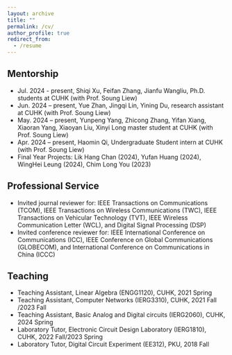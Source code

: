 ```yaml
---
layout: archive
title: ""
permalink: /cv/
author_profile: true
redirect_from:
  - /resume
---
```


Mentorship
------
* Jul. 2024 - present, Shiqi Xu, Feifan Zhang, Jianfu Wangliu, Ph.D. students at CUHK (with Prof. Soung Liew)
* Jun. 2024 – present, Yue Zhan, Jingqi Lin, Yining Du, research assistant at CUHK (with Prof. Soung Liew)
* May. 2024 – present, Yunpeng Yang, Zhicong Zhang, Yifan Xiang, Xiaoran Yang, Xiaoyan Liu, Xinyi Long master student at CUHK (with Prof. Soung Liew)
* Apr. 2024 – present, Haomin Qi, Undergraduate Student intern at CUHK (with Prof. Soung Liew)
* Final Year Projects: Lik Hang Chan (2024), Yufan Huang (2024), WingHei Leung (2024), Chim Long You
(2023)

Professional Service
------
* Invited journal reviewer for: IEEE Transactions on Communications (TCOM), IEEE Transactions on Wireless Communications (TWC), IEEE Transactions on Vehicular Technology (TVT), IEEE Wireless Communication Letter (WCL), and Digital Signal Processing (DSP)
* Invited conference reviewer for: IEEE International Conference on Communications (ICC), IEEE Conference on Global Communications (GLOBECOM), and International Conference on Communications in China (ICCC)

Teaching
------
* Teaching Assistant, Linear Algebra (ENGG1120), CUHK, 2021 Spring
* Teaching Assistant, Computer Networks (IERG3310), CUHK, 2021 Fall /2023 Fall
* Teaching Assistant, Basic Analog and Digital circuits (IERG2060), CUHK, 2024 Spring
* Laboratory Tutor, Electronic Circuit Design Laboratory (IERG1810), CUHK, 2022 Fall/2023 Spring
* Laboratory Tutor, Digital Circuit Experiment (EE312), PKU, 2018 Fall
